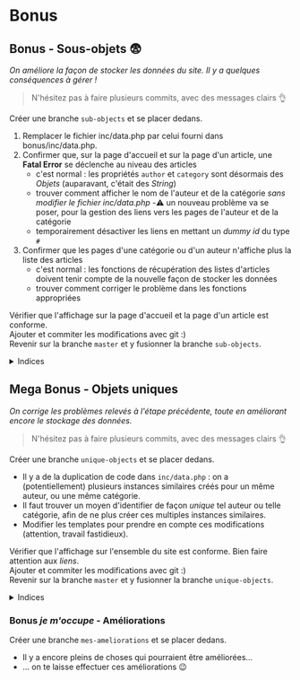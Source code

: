 # Bonus

## Bonus - Sous-objets :fearful:

_On améliore la façon de stocker les données du site. Il y a quelques conséquences à gérer !_

> N'hésitez pas à faire plusieurs commits, avec des messages clairs :ok_hand:

Créer une branche `sub-objects` et se placer dedans.  

1. Remplacer le fichier inc/data.php par celui fourni dans bonus/inc/data.php.
2. Confirmer que, sur la page d'accueil et sur la page d'un article, une **Fatal Error** se déclenche au niveau des articles
    - c'est normal : les propriétés `author` et `category` sont désormais des _Objets_ (auparavant, c'était des _String_)
    - trouver comment afficher le nom de l'auteur et de la catégorie _sans modifier le fichier inc/data.php_
    -:warning: un nouveau problème va se poser, pour la gestion des liens vers les pages de l'auteur et de la catégorie  
    - temporairement désactiver les liens en mettant un _dummy id_ du type `#`
3. Confirmer que les pages d'une catégorie ou d'un auteur n'affiche plus la liste des articles
    - c'est normal : les fonctions de récupération des listes d'articles doivent tenir compte de la nouvelle façon de stocker les données
    - trouver comment corriger le problème dans les fonctions appropriées

Vérifier que l'affichage sur la page d'accueil et la page d'un article est conforme.  
Ajouter et commiter les modifications avec git :)  
Revenir sur la branche `master` et y fusionner la branche `sub-objects`.  

<details><summary>Indices</summary>

- l'erreur vient de la tentative de faire un `echo` d'un objet (instance d'une classe)
- on ne veut pas afficher l'objet complet, juste une de ses propriétés
- on peut « enchaîner » l'accès aux propriétés d'un objet dans un objet avec plusieurs opérateurs `->`

</details>

## Mega Bonus - Objets uniques

_On corrige les problèmes relevés à l'étape précédente, toute en améliorant encore le stockage des données._

> N'hésitez pas à faire plusieurs commits, avec des messages clairs :ok_hand:

Créer une branche `unique-objects` et se placer dedans.

- Il y a de la duplication de code dans `inc/data.php` : on a (potentiellement) plusieurs instances similaires créés pour un même auteur, ou une même catégorie.
- Il faut trouver un moyen d'identifier de façon _unique_ tel auteur ou telle catégorie, afin de ne plus créer ces multiples instances similaires.
- Modifier les templates pour prendre en compte ces modifications (attention, travail fastidieux).

Vérifier que l'affichage sur l'ensemble du site est conforme. Bien faire attention aux _liens_.  
Ajouter et commiter les modifications avec git :)  
Revenir sur la branche `master` et y fusionner la branche `unique-objects`.

<details><summary>Indices</summary>

- Pour identifier de façon unique une ressource, le plus simple, c'est d'avoir un _identifiant unique_ pour chaque ressource.
- Bien analyser les tableaux `$dataAuthorsList` et `$dataCategoriesList`, notamment leurs clés.

</details>

### Bonus _je m'occupe_ - Améliorations

Créer une branche `mes-ameliorations` et se placer dedans.

- Il y a encore pleins de choses qui pourraient être améliorées…
- … on te laisse effectuer ces améliorations :wink:
